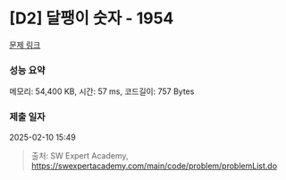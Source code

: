 # [D2] 달팽이 숫자 - 1954 

[문제 링크](https://swexpertacademy.com/main/code/problem/problemDetail.do?contestProbId=AV5PobmqAPoDFAUq) 

### 성능 요약

메모리: 54,400 KB, 시간: 57 ms, 코드길이: 757 Bytes

### 제출 일자

2025-02-10 15:49



> 출처: SW Expert Academy, https://swexpertacademy.com/main/code/problem/problemList.do